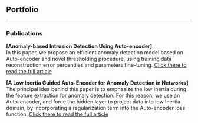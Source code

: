 ## Portfolio

---

### Publications

<b>[Anomaly-based Intrusion Detection Using
Auto-encoder]</b>
<br> In this paper, we propose an efficient anomaly detection model based on Auto-encoder
and novel thresholding procedure, using training data reconstruction error percentiles and parameters fine-tuning.
<a href="https://ieeexplore.ieee.org/stamp/stamp.jsp?arnumber=8903799/"  target="_blank">Click there to read the full article</a>

<b>[A Low Inertia Guided Auto-Encoder for Anomaly Detection in Networks]</b>
<br> The principal idea behind this paper is to emphasize the low Inertia during the feature extraction for anomaly
detection. For this reason, we use an Auto-encoder, and force the hidden layer to project data into low Inertia domain, by
incorporating a regularization term into the Auto-encoder loss function.
<a href="https://ieeexplore.ieee.org/document/9238237"  target="_blank">Click there to read the full article</a>

